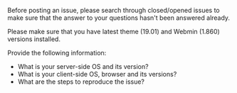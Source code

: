 Before posting an issue, please search through closed/opened issues to make sure that the answer to your questions hasn't been answered already.

Please make sure that you have latest theme (19.01) and Webmin (1.860) versions installed.

Provide the following information:
* What is your server-side OS and its version?
* What is your client-side OS, browser and its versions?
* What are the steps to reproduce the issue?
